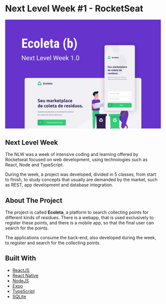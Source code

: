 # Next Level Week #1 - RocketSeat

![](Capa.png)

## Next Level Week

The NLW was a week of intensive coding and learning offered by Rocketseat focused on web development, using technologies such as React, Node and TypeScript.

During the week, a project was developed, divided in 5 classes, from start to finish, to study concepts that usually are demanded by the market, such as REST, app development and database integration.

## About The Project

The project is called **Ecoleta**, a platform to search collecting points for different kinds of residues. There is a webapp, that is used exclusively to register these points, and there is a mobile app, so that the final user can search for the points.

The applications consume the back-end, also developed during the week, to register and search for the collecting points.

## Built With

- [ReactJS](https://reactjs.org/)
- [React Native](https://reactnative.dev/)
- [NodeJS](https://nodejs.org/en/)
- [Expo](https://expo.io/)
- [TypeScript](https://www.typescriptlang.org/)
- [SQLite](https://www.sqlite.org/index.html)
